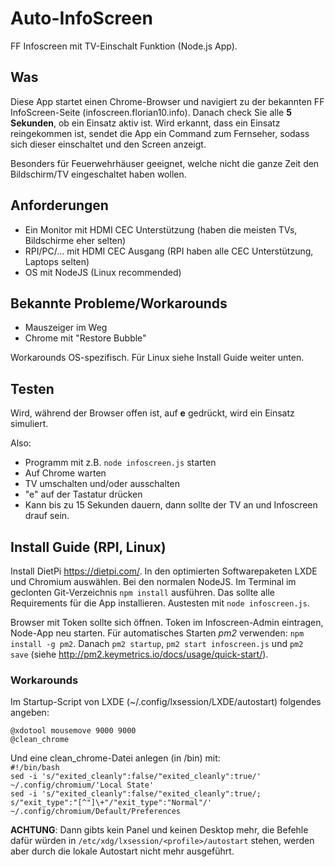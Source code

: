 # Auto-InfoScreen
FF Infoscreen mit TV-Einschalt Funktion (Node.js App).

## Was
Diese App startet einen Chrome-Browser und navigiert zu der bekannten FF InfoScreen-Seite (infoscreen.florian10.info). Danach check Sie alle __5 Sekunden__, ob ein Einsatz aktiv ist. Wird erkannt, dass ein Einsatz reingekommen ist, sendet die App ein Command zum Fernseher, sodass sich dieser einschaltet und den Screen anzeigt.

Besonders für Feuerwehrhäuser geeignet, welche nicht die ganze Zeit den Bildschirm/TV eingeschaltet haben wollen.

## Anforderungen
 - Ein Monitor mit HDMI CEC Unterstützung (haben die meisten TVs, Bildschirme eher selten)
 - RPI/PC/... mit HDMI CEC Ausgang (RPI haben alle CEC Unterstützung, Laptops selten)
 - OS mit NodeJS (Linux recommended)
 
## Bekannte Probleme/Workarounds
 - Mauszeiger im Weg
 - Chrome mit "Restore Bubble"
 
Workarounds OS-spezifisch. Für Linux siehe Install Guide weiter unten.

## Testen
Wird, während der Browser offen ist, auf __e__ gedrückt, wird ein Einsatz simuliert.

Also:
- Programm mit z.B. `node infoscreen.js` starten
- Auf Chrome warten
- TV umschalten und/oder ausschalten
- "e" auf der Tastatur drücken
- Kann bis zu 15 Sekunden dauern, dann sollte der TV an und Infoscreen drauf sein.

## Install Guide (RPI, Linux)
Install DietPi https://dietpi.com/. In den optimierten Softwarepaketen LXDE und Chromium auswählen. Bei den normalen NodeJS.
Im Terminal im geclonten Git-Verzeichnis `npm install` ausführen. Das sollte alle Requirements für die App installieren. Austesten mit `node infoscreen.js`.

Browser mit Token sollte sich öffnen. Token im Infoscreen-Admin eintragen, Node-App neu starten.
Für automatisches Starten *pm2* verwenden: `npm install -g pm2`. Danach `pm2 startup`, `pm2 start infoscreen.js` und `pm2 save` (siehe http://pm2.keymetrics.io/docs/usage/quick-start/).

### Workarounds
Im Startup-Script von LXDE (~/.config/lxsession/LXDE/autostart) folgendes angeben:

``@xdotool mousemove 9000 9000``  
``@clean_chrome``

Und eine clean_chrome-Datei anlegen (in /bin) mit:  
`#!/bin/bash`  
`sed -i 's/"exited_cleanly":false/"exited_cleanly":true/' ~/.config/chromium/'Local State'`  
`sed -i 's/"exited_cleanly":false/"exited_cleanly":true/; s/"exit_type":"[^"]\+"/"exit_type":"Normal"/' ~/.config/chromium/Default/Preferences`

__ACHTUNG__: Dann gibts kein Panel und keinen Desktop mehr, die Befehle dafür würden in `/etc/xdg/lxsession/<profile>/autostart` stehen, werden aber durch die lokale Autostart nicht mehr ausgeführt.


